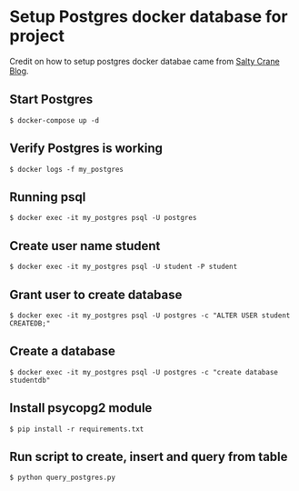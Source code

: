 # Setup Postgres docker database for project

Credit on how to setup postgres docker databae came from [Salty Crane Blog](https://www.saltycrane.com/blog/2019/01/how-run-postgresql-docker-mac-local-development/).

## Start Postgres
`$ docker-compose up -d`

## Verify Postgres is working
`$ docker logs -f my_postgres`

## Running psql
`$ docker exec -it my_postgres psql -U postgres`

## Create user name student
`$ docker exec -it my_postgres psql -U student -P student`

## Grant user to create database
`$ docker exec -it my_postgres psql -U postgres -c "ALTER USER student CREATEDB;"`

## Create a database
`$ docker exec -it my_postgres psql -U postgres -c "create database studentdb"`

## Install psycopg2 module
`$ pip install -r requirements.txt`

## Run script to create, insert and query from table
`$ python query_postgres.py`


